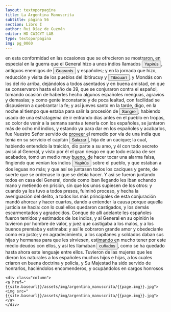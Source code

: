 ```yaml
---
layout: textoporpagina
title: La Argentina Manuscrita
subtitle: página 56
section: Libro I
author: Rui Díaz de Guzmán
editor: HD CAICYT LAB
type: textoporpagina
img: pg_0060
---
```


<div class="row">
    <div class="column">
en esta conformidad en las ocasiones que se ofrecieron se mostraron, en especial en la guerra que el General hizo a unos indios llamados <button class="balloon" data-balloon-pos="up" data-balloon-length="large" data-balloon="Incluidos dentro de la familia mataco-guaycurú, los yapirúes habitaban la banda occidental del Paraguay y practicaban la casa y la recolección. Bibliografía: Susnik, Branislava, El rol de los indígenas en la formación y en la vivencia del Paraguay. Tomo II, Asunción, Universo, 1983; Maccormack, Sabine, &quot;Ethnography in South America: The Fisrt Two Hundred years&quot;, en Salomon, Frank; Schwartz, Stuart B. (eds.), The Cambridge History of the Native Peoples of the Americas. Volume III. Part I, Cambridge, Cambridge University Press, 1999, p. 104.">Yapirús</button>, antiguos enemigos de <button class="balloon" data-balloon-pos="up" data-balloon-length="large" data-balloon="Refiere a Los guaraníes o avá, según su autodenominación étnica original (que significa &quot;ser humano&quot;), son un grupo de pueblos indígenas suramericanos que se ubican geográficamente en Paraguay, noreste de Argentina (en ciertas zonas de provincias de la Región del Litoral),​ sur y suroeste de Brasil (en los estados de Río Grande del Sur, Santa Catarina, Paraná y Mato Grosso del Sur) y sureste de Bolivia (en los departamentos de Tarija, Santa Cruz y Chuquisaca) y norte de Uruguay.El muy difundido nombre guaraní lo escucharon los españoles que, al invadir su territorio, habrían oído, entre los gritos de guerra de este pueblo, la frase guará-ny, que significa &quot;combatir-los&quot;. Por otra parte el nombre dada significa en guaraní 'guerrero', &quot;ava&quot; que significa &quot;hombre&quot; y se pronuncia en forma grave entre los chiriguanos (ava guaraníes).Otra versión afirma que la denominación fue tomada de la deformación de una palabra guaraní, guariní que significa precisamente &quot;guerra&quot; o &quot;guerrear&quot;. Al parecer los mismos indígenas se denominaron de esa manera, indicando con ello que se consideraban guerreros.. Los guaraníes se extendían, dividios entre distintas parcialidades, entre la costa brasileña y los contrafuertes andinos, teniendo además asentamientos en las islasdel Río Paraná y del delta del Río de la Plata. Cultivadores selvícolas, producían regulamente excedentes agrícolas que serían indispensables para el avance de la conquista española en el región. Bibliografía:  Silva Noelli, Francisco, &quot;La distribución geográfica de las evidencias arqueológicasguaraní&quot;, en Revista de Indias, vol. LXIV, núm. 30, 2004, pp. 17-34; Susnik, Branislava, El indio colonial del Paraguay. El guaraní colonial, Asunción, Museo Etnográfico &quot;Andrés Barbero&quot;, 1965; Susnik, Branislava, El rol de los indígenas en la formación y en la vivencia delParaguay. Tomo I, Asunción, Universo, 1982; Melià, Bartomeu, El guaraní conquistado y reducido: ensayos de etnohistoria, Asunción, Universidad Católica-Centro de Estudios Paraguayos &quot;AntonioGuasch&quot;, cuarta edición, 1997 [1986]; Melià, Bartomeu, &quot;Sociedades fluviales y selvícolas del este: Paraguay y Paraná&quot;, en Rojas Rabiela, Teresa; Murra, John (dirs.), Historia general de América Latina. Volumen I, París, Editorial Trotta-UNESCO, 1999, pp. 335-552; Catafesto de Sousa, José Otávio, &quot;O sistema econômico nas sociedades indígenas guaraní pré-coloniais&quot;, en Horizontes Antropológicos, año 8, núm. 18, 2002, pp. 211-253; Monteiro, John Manuel, &quot;Os guaraní e a História do Brasil Meridional. Séculos XVI-XVII&quot;, en Carneiro Da Cunha, Manuela L. (org.), História dos índios no Brasil, San Pablo, Fundação de Amparo à Pesquisa do Estado de São Paulo-Companhia das Letras-Secretaria Municipal de Cultura Prefeitura do Município de São Paulo, 1992 pp. 475-498.">Guaranís</button> y españoles; y en la jornada que hizo, reducción y visita de los pueblos del Ibitirucuy y <a href="https://recogito.pelagios.org/document/wzqxhk0h3vpikm/part/1/edit#d8589953-d7bc-4bb4-8f7c-f33eb3caea26" target="_blank"><button class="balloon" data-balloon-pos="up" data-balloon-length="large" data-balloon="Actualmente, Tebicuary-mí">Tibicuarí</button></a>, y Mondás con los del río arriba, dejándolos a todos asentados y en buena amistad, en que se conservaron hasta el año de 39, que se conjuraron contra el español, tomando ocasión de haberles hecho algunos españoles menguas, agravios y demasías; y como gente inconstante y de poca lealtad, con facilidad se dispusieron a quebrantar la fe; y así jueves santo en la tarde, digo, en la noche al tiempo que estaba para salir la procesión de <button class="balloon" data-balloon-pos="up" data-balloon-length="large" data-balloon="Probablemente se refiera al intento de levantamiento que los caciques guaraníes habían planeado en la pascua de 1541, que fue abortado cuando el tesorero Garci Venegas, a cargo del fuerte, se enteró de estos planes  a través de algunas indias que los españoles tenían a su servicio.">Sangre</button>; habiendo usado de una estratagema de ir entrando días antes en el pueblo en tropas, so color de venir a la semana santa a tenerla con los españoles, se juntaron más de ocho mil indios, y estando ya para dar en los españoles y acabarlos, fue Nuestro Señor servido de proveer el remedio por vía de una india que tenía en su servicio el capitán <button class="balloon" data-balloon-pos="up" data-balloon-length="large" data-balloon="Se refiere a Juan de Salazar y Espinoza (1508-1560), una de las figuras políticas más importantes de la temprana colonización del Río de la Plata. Fue un capitán de Pedro de Mendoza a quien el Adelantado le encargó la importante   misión de seguir la huella de Juan de Ayolas río arriba. En 1537 fundó un fuerte en la confluencia de los ríos Paraguay y Pilcomayo, con el acuerdo de los guaraníes carios de la región. De hecho, Salazar fue uno de los primeros capitanes en emparentase con los caciques carios y se constituyó en uno de los negociadores españoles más eficaces y respectados entre ellos. Juan de Salazar aceptó a Domingo de Irala como teniente de gobernador en 1539, aunque después pareció alinearse más bien con el adelantado Álvar Núñez Cabeza de Vaca. De hecho, fue nombrado por este último como su teniente de gobernador una vez encarcelado por la facción de Domingo de Irala. Esto le valió se expulsado de la provincia con Cabeza de Vaca en 1545. En 1550 volvió a embarcarse hacia el Río de la Plata con el cargo de regidor en la armada de Juan de Sanabria. Recién llegaría a Asunción en 1555, donde fue reconocido como Regidor y Tesorero después de reconocer a Irala como gobernador, de acuerdo al nombramiento regio que había recibido.">Salazar</button>, hija de un cacique; la cual, habiendo entendido la traición, dio parte a su amo, y él con todo secreto avisó al General, y visto por él el gran riesgo en que todo estaba de ser acabados, tomó un medio muy bueno, de hacer tocar una alarma falsa, fingiendo que venían los indios <button class="balloon" data-balloon-pos="up" data-balloon-length="large" data-balloon="Incluidos dentro de la familia mataco-guaycurú, los yapirúes habitaban la banda occidental del Paraguay y practicaban la casa y la recolección. Bibliografía: Susnik, Branislava, El rol de los indígenas en la formación y en la vivencia del Paraguay. Tomo II, Asunción, Universo, 1983; Bibliografía: Susnik, Branislava, El rol de los indígenas en la formación y en la vivencia del Paraguay. Tomo II, Asunción, Universo, 1983; Maccormack, Sabine, &quot;Ethnography in South America: The Fisrt Two Hundred years&quot;, en Salomon, Frank; Schwartz, Stuart B. (eds.), The Cambridge History of the Native Peoples of the Americas. Volume III. Part I, Cambridge, Cambridge University Press, 1999, p. 104.">Yapirús</button> sobre el pueblo, y que estaban a dos leguas no más; y que así se juntasen todos los caciques y gente, de suerte que se ordenase lo que se debía hacer. Y así se fueron juntando todos en casa del General, donde como iban llegando les iban echando mano y metiendo en prisión, sin que los unos supiesen de los otros: y cuando ya los tuvo a todos presos, fulminó proceso, y hecha la averiguación del delito, a todos los más principales de esta conjuración mandó ahorcar y hacer cuartos, dando a entender la causa porque aquella justicia se hacía: con lo cual ellos quedaron castigados, y los demás escarmentados y agradecidos. Conque de allí adelante les españoles fueron temidos y estimados de los indios, y al General en su opinión le tuvieron por hombre de valor, y juez que castigaba a los malos, y a los buenos premiaba y estimaba: y así le cobraron grande amor y obedecíanle como era justo; y en agradecimiento, a los capitanes y soldados daban sus hijas y hermanas para que les sirviesen, estimando en mucho tener por este medio deudos con ellos, y así les llamaban <button class="balloon" data-balloon-pos="up" data-balloon-length="large" data-balloon="El cuñadazgo fue un principio organizador de la sociedad colonial rioplatense en el Paraguay. En el contexto guaraní precolonial, el hombre que se casaba con una mujer quedaba &quot;endeudado&quot; con los hombres de la familia de su esposa, obligado a trabajar para ellos en tareas de desmonte o acompañarlos en la guerra. En un primer momento, los españoles que tomaron mujeres guaraníes  trocaron estos servicios por mercancías de origen europeo (hachas y anzuelos de metal) altamente apreciados por los guaraníes. Pero a medida que la posición de los conquistadores se fortaleció, fueron desligándose progresivamente de estos lazos que supuestamente debían unirlos a los padres y hermanos de sus mujeres. Así, la supuesta alianza hispano-guaraní (que muchos historiadores paraguayos siguen considerando constitutiva de la &quot;raza paraguaya&quot;) fue en verdad un inestable equilibrio de fuerzas donde los conquistadores paulatinamente se impusieron militarmente frente a los carios. En este proceso, el sentido de las relaciones de parentesco guaraníes quedó completamente vacío. Ruy Díaz se ocupó en resaltar el parentesco entre blancos y guaraníes porque él era, justamente, nieto de guaraníes por parte de su madre mestiza.">cuñados</button>, como se ha quedado hasta ahora este lenguaje entre ellos. Tuvieron de las mujeres que les dieron los naturales a los españoles muchos hijos e hijas, a los cuales criaron en buena doctrina y policía, y Su Majestad ha sido servido de honrarlos, haciéndolos encomenderos, y ocupándolos en cargos honrosos     </div>

    <div class="column">
    <a href="{{site.baseurl}}/assets/img/argentina_manuscrita/{{page.img}}.jpg"><img src="{{site.baseurl}}/assets/img/argentina_manuscrita/{{page.img}}.jpg"></a>
    </div>
</div>